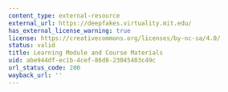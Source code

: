 ```yaml
---
content_type: external-resource
external_url: https://deepfakes.virtuality.mit.edu/
has_external_license_warning: true
license: https://creativecommons.org/licenses/by-nc-sa/4.0/
status: valid
title: Learning Module and Course Materials
uid: abe944df-ec1b-4cef-86d8-23045403c49c
url_status_code: 200
wayback_url: ''
---
```

